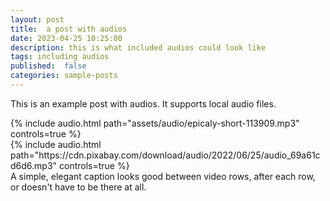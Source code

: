 ```yaml
---
layout: post
title:  a post with audios
date: 2023-04-25 10:25:00
description: this is what included audios could look like
tags: including audios
published:  false
categories: sample-posts
---
```

This is an example post with audios. It supports local audio files.

<div class="row mt-3">
    <div class="col-sm mt-3 mt-md-0">
        {% include audio.html path="assets/audio/epicaly-short-113909.mp3" controls=true %}
    </div>
    <div class="col-sm mt-3 mt-md-0">
        {% include audio.html path="https://cdn.pixabay.com/download/audio/2022/06/25/audio_69a61cd6d6.mp3" controls=true %}
    </div>
</div>
<div class="caption">
    A simple, elegant caption looks good between video rows, after each row, or doesn't have to be there at all.
</div>
